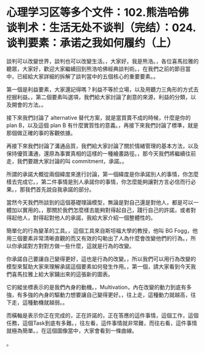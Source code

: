 # 心理学习区等多个文件：102.熊浩哈佛谈判术：生活无处不谈判（完结）：024.谈判要素：承诺之我如何履约（上）

談判可以改變世界，談判也可以改變生活。，大家好，我是熊浩。，各位喜馬拉雅的聽眾，大家好，歡迎大家繼續回到熊浩哈佛經典談判術。，在我們之前的節目當中，已經給大家詳細的拆解了談判當中的五個核心的重要要素。。

第一個是利益要素，大家還記得嗎？利益不等於立場，以及用聽力三角形的方式去挖掘利益。，第二個要素叫選項，我們給大家討論了創意的來源，利益的分類，以及開會的方法。。

接下來我們討論了 alternative 替代方案，就是當買賣不成的時候，什麼是你的 plan B，以及這個 plan B 有什麼實質性的意義。，再接下來我們討論了標準，就是那個做正確的事的客觀依據。

再接下來我們討論了溝通品質，我們給大家討論了關於情緒管理的基本方法，以及保持優質溝通，還原為事實真相的這樣的一種繪畫路徑。，那今天我們將繼續往前走，我們要跟大家討論的叫 commitment，承諾。。

所謂的承諾大概從兩個緯度來進行討論，第一個緯度是你承諾別人的事情，你怎麼樣去完成它。，第二件事情是別人承諾你的事情，你怎麼能夠讓對方言必信而行必果。，那我們首先說自我承諾的部分。

當然今天我們所談到的這個基礎理論模型，無論是對自己還是對他人，都是可以一體加以實用的。，那關於我們怎麼樣去能夠對得起自己，踐行自己的許諾，或者對得起他人，對得起對他人的承諾，我給大家介紹一個整體性的。

簡單化的行為變革的工具。，這個工具來自斯坦福大學的教授，他叫 BG Fogg，他用三個要素非常清晰直觀的而又有效的勾勒出了人為什麼會改變他們的行為。，所以你承諾對方對對方做一些什麼，這就是行為的改變。

你承諾自己要讓自己變得更好，這也是行為的改變。，所以我們可以用行為改變的模型來幫助大家來理解承諾這個要素如何發生作用。，第一個，請大家看到今天我們喜馬拉雅上給大家鋪出來的這張新的圖表。

它的縱坐標表示的是我們內身的動機。，Multivation，內在改變的動力到底有多強，有多強的內身的驅動力想要讓自己變得更好。，往上走，這種動力就越高，往下走，這種動機就越弱。。

而橫軸是表示你正在完成的，正在許諾的，正在答應的這件事情，這個工作，這個任務，這個Task到底有多難。，往左看，這件事情就非常難，而往右看，這件事情就極為簡單。，在這個圖像當中，大家會看到一條曲線。

。